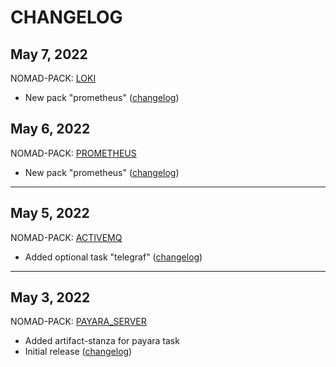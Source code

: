 # CHANGELOG

## May 7, 2022

NOMAD-PACK: [LOKI](packs/loki/README.md)

  * New pack "prometheus" ([changelog](packs/loki/CHANGELOG.md))

## May 6, 2022

NOMAD-PACK: [PROMETHEUS](packs/prometheus/README.md)

  * New pack "prometheus" ([changelog](packs/prometheus/CHANGELOG.md))

---
## May 5, 2022

NOMAD-PACK: [ACTIVEMQ](packs/activemq/README.md)

  * Added optional task "telegraf" ([changelog](packs/activemq/CHANGELOG.md))

---

## May 3, 2022

NOMAD-PACK: [PAYARA_SERVER](packs/payara_server/README.md)

  * Added artifact-stanza for payara task
  * Initial release ([changelog](packs/payara_server/CHANGELOG.md))
